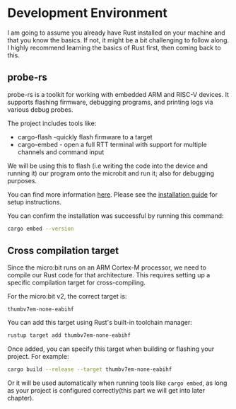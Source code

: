# Development Environment

I am going to assume you already have Rust installed on your machine and that you know the basics. If not, it might be a bit challenging to follow along. I highly recommend learning the basics of Rust first, then coming back to this. 

## probe-rs
probe-rs is a toolkit for working with embedded ARM and RISC-V devices. It supports flashing firmware, debugging programs, and printing logs via various debug probes.

The project includes tools like:
- cargo-flash -quickly flash firmware to a target
- cargo-embed - open a full RTT terminal with support for multiple channels and command input

We will be using this to flash (i.e writing the code into the device and running it) our program onto the microbit and run it; also for debugging purposes. 

You can find more information [here](https://probe.rs/). Please see the [installation guide](https://probe.rs/docs/getting-started/installation/) for setup instructions.

You can confirm the installation was successful by running this command:
```bash
cargo embed --version
```

## Cross compilation target

Since the micro:bit runs on an ARM Cortex-M processor, we need to compile our Rust code for that architecture. This requires setting up a specific compilation target for cross-compiling.

For the micro:bit v2, the correct target is:

```text
thumbv7em-none-eabihf
```

You can add this target using Rust's built-in toolchain manager:
```sh
rustup target add thumbv7em-none-eabihf
```

Once added, you can specify this target when building or flashing your project. For example:
```sh
cargo build --release --target thumbv7em-none-eabihf
```

Or it will be used automatically when running tools like `cargo embed`, as long as your project is configured correctly(this part we will get into later chapter).

